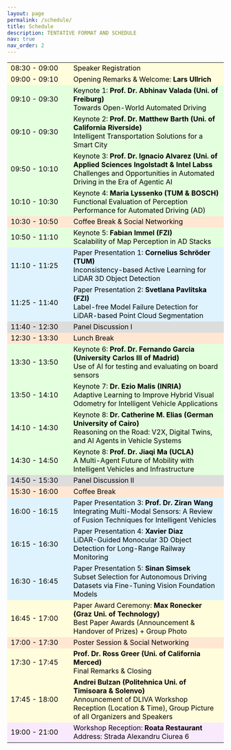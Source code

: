 ```yaml
---
layout: page
permalink: /schedule/
title: Schedule
description: TENTATIVE FORMAT AND SCHEDULE
nav: true
nav_order: 2
---
```



<table class="table table-striped" style="color: black;">
    <tr style="background-color: #fffddb">
        <td width="130">08:30 - 09:00</td>
        <td>Speaker Registration</td>
    </tr>
    <tr style="background-color: #fffddb">
        <td width="130">09:00 - 09:10</td>
        <td>Opening Remarks & Welcome: <b>Lars Ullrich</b><br></td>
    </tr>
    <tr style="background-color:#e4ffde">
        <td>09:10 - 09:30</td>
        <td>Keynote 1: <b>Prof. Dr. Abhinav Valada (Uni. of Freiburg)</b><br>Towards Open-World Automated Driving</td>
    </tr>
    <tr style="background-color:#e4ffde">
        <td>09:10 - 09:30</td>
        <td>Keynote 2: <b>Prof. Dr. Matthew Barth (Uni. of California Riverside)</b><br>Intelligent Transportation Solutions for a Smart City</td>
    </tr>
    <tr style="background-color:#e4ffde">
        <td>09:50 - 10:10</td>
        <td>Keynote 3: <b>Prof. Dr. Ignacio Alvarez (Uni. of Applied Sciences Ingolstadt & Intel Labss</b><br>Challenges and Opportunities in Automated Driving in the Era of Agentic AI</td>
    </tr>
        <tr style="background-color:#e4ffde">
        <td>10:10 - 10:30</td>
        <td>Keynote 4: <b>Maria Lyssenko (TUM & BOSCH)</b><br>Functional Evaluation of Perception Performance for Automated Driving (AD)</td>
    </tr>
    <tr style="background-color:#ffe7d3">
        <td>10:30 - 10:50</td>
        <td>Coffee Break & Social Networking</td>
    </tr>
    <tr style="background-color:#e4ffde">
        <td>10:50 - 11:10</td>
        <td>Keynote 5: <b>Fabian Immel (FZI)</b><br>Scalability of Map Perception in AD Stacks</td>
    </tr>
    <tr style="background-color:#DEF3FD">
        <td>11:10 - 11:25</td>
        <td>Paper Presentation 1: <b>Cornelius Schröder (TUM)</b><br>Inconsistency-based Active Learning for LiDAR 3D Object Detection</td>
    </tr>
    <tr style="background-color:#DEF3FD">
        <td>11:25 - 11:40</td>
        <td>Paper Presentation 2: <b>Svetlana Pavlitska (FZI)</b><br>Label-free Model Failure Detection for LiDAR-based Point Cloud Segmentation</td>
    </tr>
    <tr style="background-color:#DDDDDD">
        <td>11:40 - 12:30</td>
        <td>Panel Discussion I</td>
    </tr>
    <tr style="background-color:#ffe7d3">
        <td>12:30 - 13:30</td>
        <td>Lunch Break</td>
    </tr>
    <tr style="background-color:#e4ffde">
        <td>13:30 - 13:50</td>
        <td>Keynote 6: <b>Prof. Dr. Fernando Garcia (University Carlos III of Madrid)</b><br>Use of AI for testing and evaluating on board sensors</td>
    </tr>
    <tr style="background-color:#e4ffde">
        <td>13:50 - 14:10</td>
        <td>Keynote 7: <b>Dr. Ezio Malis (INRIA)</b><br>Adaptive Learning to Improve Hybrid Visual Odometry for Intelligent Vehicle Applications</td>
    </tr>
    <tr style="background-color:#e4ffde">
        <td>14:10 - 14:30</td>
        <td>Keynote 8: <b>Dr. Catherine M. Elias (German University of Cairo)</b><br>Reasoning on the Road: V2X, Digital Twins, and AI Agents in Vehicle Systems</td>
    </tr>
    <tr style="background-color:#e4ffde">
        <td>14:30 - 14:50</td>
        <td>Keynote 8: <b>Prof. Dr. Jiaqi Ma (UCLA)</b><br>A Multi-Agent Future of Mobility with Intelligent Vehicles and Infrastructure</td>
    </tr>
    <tr style="background-color:#DDDDDD">
        <td>14:50 - 15:30</td>
        <td>Panel Discussion II</td>
    </tr>
    <tr style="background-color:#ffe7d3">
        <td>15:30 - 16:00</td>
        <td>Coffee Break </td>
    </tr>
    <tr style="background-color:#DEF3FD">
        <td>16:00 - 16:15</td>
        <td>Paper Presentation 3: <b>Prof. Dr. Ziran Wang</b><br>Integrating Multi-Modal Sensors: A Review of Fusion Techniques for Intelligent Vehicles</td>
    </tr>
    <tr style="background-color:#DEF3FD">
        <td>16:15 - 16:30</td>
        <td>Paper Presentation 4: <b>Xavier Diaz</b><br>LiDAR-Guided Monocular 3D Object Detection for Long-Range Railway Monitoring</td>
    </tr>
    <tr style="background-color:#DEF3FD">
        <td>16:30 - 16:45</td>
        <td>Paper Presentation 5: <b>Sinan Simsek</b><br>Subset Selection for Autonomous Driving Datasets via Fine-Tuning Vision Foundation Models</td>
    </tr>
    <tr style="background-color:#fffddb">
        <td>16:45 - 17:00</td>
        <td>Paper Award Ceremony: <b>Max Ronecker (Graz Uni. of Technology)</b><br>Best Paper Awards (Announcement & Handover of Prizes) + Group Photo</td>
    </tr>
    <tr style="background-color:#ffe7d3">
        <td>17:00 - 17:30</td>
        <td>Poster Session & Social Networking</td>
    </tr>
    <tr style="background-color:#fffddb">
        <td>17:30 - 17:45</td>
        <td><b>Prof. Dr. Ross Greer (Uni. of California Merced)</b><br>Final Remarks & Closing</td>
    </tr>
    <tr style="background-color:#fffddb">
        <td>17:45 - 18:00</td>
        <td><b>Andrei Bulzan (Politehnica Uni. of Timisoara & Solenvo)</b><br>Announcement of DLIVA Workshop Reception (Location & Time), Group Picture of all Organizers and Speakers</td>
    </tr>
    <tr style="background-color:#f9e9fc">
        <td>19:00 - 21:00</td>
        <td>Workshop Reception: <b>Roata Restaurant</b><br>Address: Strada Alexandru Ciurea 6</td>
    </tr>
</table>


